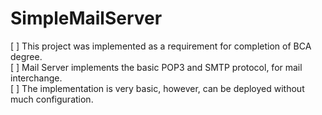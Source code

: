 # SimpleMailServer

[ ] This project was implemented as a requirement for completion of BCA degree.  
[ ] Mail Server implements the basic POP3 and SMTP protocol, for mail interchange.  
[ ] The implementation is very basic, however, can be deployed without much configuration.  
